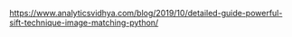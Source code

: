 https://www.analyticsvidhya.com/blog/2019/10/detailed-guide-powerful-sift-technique-image-matching-python/
